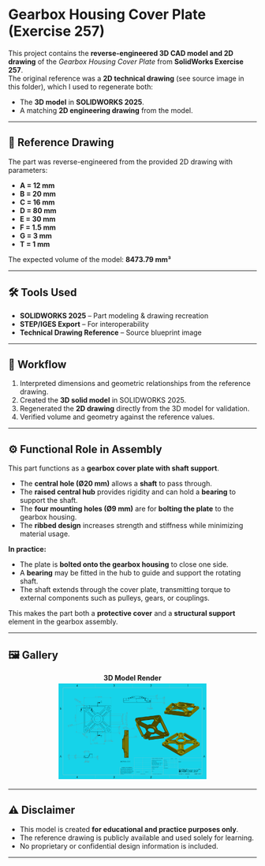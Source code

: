 # Gearbox Housing Cover Plate (Exercise 257)  

This project contains the **reverse-engineered 3D CAD model and 2D drawing** of the *Gearbox Housing Cover Plate* from **SolidWorks Exercise 257**.  
The original reference was a **2D technical drawing** (see source image in this folder), which I used to regenerate both:  

- The **3D model** in **SOLIDWORKS 2025**.  
- A matching **2D engineering drawing** from the model.  

---

## 📌 Reference Drawing  
The part was reverse-engineered from the provided 2D drawing with parameters:  

- **A = 12 mm**  
- **B = 20 mm**  
- **C = 16 mm**  
- **D = 80 mm**  
- **E = 30 mm**  
- **F = 1.5 mm**  
- **G = 3 mm**  
- **T = 1 mm**  

The expected volume of the model: **8473.79 mm³**  

---

## 🛠️ Tools Used  
- **SOLIDWORKS 2025** – Part modeling & drawing recreation  
- **STEP/IGES Export** – For interoperability  
- **Technical Drawing Reference** – Source blueprint image  

---

## 📖 Workflow  
1. Interpreted dimensions and geometric relationships from the reference drawing.  
2. Created the **3D solid model** in SOLIDWORKS 2025.  
3. Regenerated the **2D drawing** directly from the 3D model for validation.  
4. Verified volume and geometry against the reference values.  

---

## ⚙️ Functional Role in Assembly  

This part functions as a **gearbox cover plate with shaft support**.  

- The **central hole (Ø20 mm)** allows a **shaft** to pass through.  
- The **raised central hub** provides rigidity and can hold a **bearing** to support the shaft.  
- The **four mounting holes (Ø9 mm)** are for **bolting the plate** to the gearbox housing.  
- The **ribbed design** increases strength and stiffness while minimizing material usage.  

**In practice:**  
- The plate is **bolted onto the gearbox housing** to close one side.  
- A **bearing** may be fitted in the hub to guide and support the rotating shaft.  
- The shaft extends through the cover plate, transmitting torque to external components such as pulleys, gears, or couplings.  

This makes the part both a **protective cover** and a **structural support** element in the gearbox assembly.  

---

## 🖼️ Gallery  

<div align="center">

**3D Model Render**  
<img src="EXERCISE 257 REGENRATED.JPG" alt="EXERCISE 257 REGENRATED" width="300"/>  

</div>  

---

## ⚠️ Disclaimer  
- This model is created **for educational and practice purposes only**.  
- The reference drawing is publicly available and used solely for learning.  
- No proprietary or confidential design information is included.  

---
